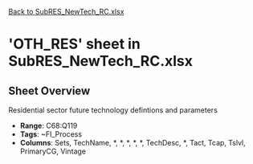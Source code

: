 [Back to SubRES_NewTech_RC.xlsx](README.md)

# 'OTH_RES' sheet in SubRES_NewTech_RC.xlsx

## Sheet Overview

Residential sector future technology defintions and parameters

- **Range**: C68:Q119
- **Tags**: ~FI_Process
- **Columns**: Sets, TechName, *, *, *, *, *, TechDesc, *, Tact, Tcap, Tslvl, PrimaryCG, Vintage

